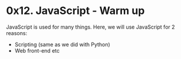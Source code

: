 0x12. JavaScript - Warm up
==========================

JavaScript is used for many things. Here, we will use JavaScript for 2 reasons:

  - Scripting (same as we did with Python)
  - Web front-end etc



